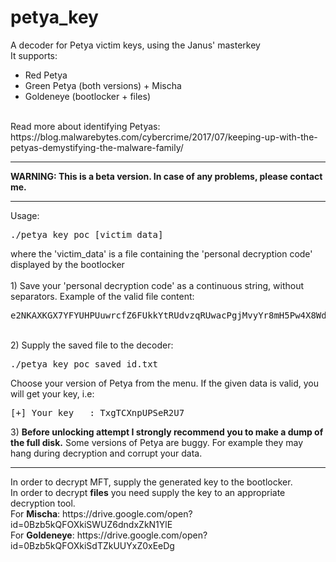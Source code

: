 # petya_key
A decoder for Petya victim keys, using the Janus' masterkey</br>
It supports:
+ Red Petya
+ Green Petya (both versions) + Mischa
+ Goldeneye (bootlocker + files)
</br>
Read more about identifying Petyas: https://blog.malwarebytes.com/cybercrime/2017/07/keeping-up-with-the-petyas-demystifying-the-malware-family/
<hr/>
<b>
WARNING: This is a beta version. In case of any problems, please contact me.
</b>
<hr/>
Usage:
<pre>
./petya_key_poc [victim_data]
</pre>
where the 'victim_data' is a file containing the 'personal decryption code' displayed by the bootlocker</br></br>
1) Save your 'personal decryption code' as a continuous string, without separators. Example of the valid file content:
<pre>
e2NKAXKGX7YFYUHPUuwrcfZ6FUkkYtRUdvzqRUwacPgjMvyYr8mH5Pw4X8Wdt6XgLrK7G7m1TVVeBdVzRDayyHFWp76353A1
</pre><br/>
2) Supply the saved file to the decoder:<br/>
<pre>
./petya_key_poc saved_id.txt
</pre>
Choose your version of Petya from the menu. If the given data is valid, you will get your key, i.e:
<pre>
[+] Your key   : TxgTCXnpUPSeR2U7
</pre>
3) <b>Before unlocking attempt I strongly recommend you to make a dump of the full disk.</b> Some versions of Petya are buggy. For example they may hang during decryption and corrupt your data.
<hr/>
In order to decrypt MFT, supply the generated key to the bootlocker.<br/>
In order to decrypt <b>files</b> you need supply the key to an appropriate decryption tool.<br/>
For <b>Mischa</b>:
https://drive.google.com/open?id=0Bzb5kQFOXkiSWUZ6dndxZkN1YlE
<br/>
For <b>Goldeneye</b>:
https://drive.google.com/open?id=0Bzb5kQFOXkiSdTZkUUYxZ0xEeDg
